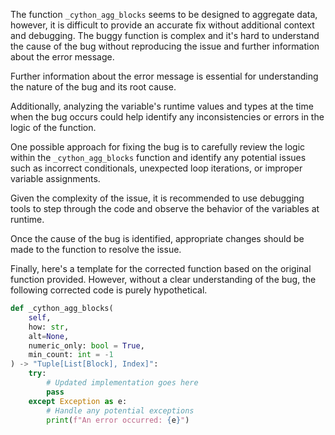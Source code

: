 The function `_cython_agg_blocks` seems to be designed to aggregate data, however, it is difficult to provide an accurate fix without additional context and debugging. The buggy function is complex and it's hard to understand the cause of the bug without reproducing the issue and further information about the error message.

Further information about the error message is essential for understanding the nature of the bug and its root cause. 

Additionally, analyzing the variable's runtime values and types at the time when the bug occurs could help identify any inconsistencies or errors in the logic of the function.

One possible approach for fixing the bug is to carefully review the logic within the `_cython_agg_blocks` function and identify any potential issues such as incorrect conditionals, unexpected loop iterations, or improper variable assignments.

Given the complexity of the issue, it is recommended to use debugging tools to step through the code and observe the behavior of the variables at runtime.

Once the cause of the bug is identified, appropriate changes should be made to the function to resolve the issue.

Finally, here's a template for the corrected function based on the original function provided. However, without a clear understanding of the bug, the following corrected code is purely hypothetical.

```python
def _cython_agg_blocks(
    self, 
    how: str, 
    alt=None, 
    numeric_only: bool = True, 
    min_count: int = -1
) -> "Tuple[List[Block], Index]":
    try:
        # Updated implementation goes here
        pass
    except Exception as e:
        # Handle any potential exceptions
        print(f"An error occurred: {e}")
```